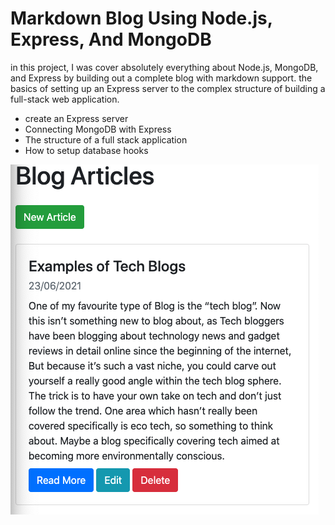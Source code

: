 # Markdown Blog Using Node.js, Express, And MongoDB

in this project, I was cover absolutely everything about Node.js, MongoDB, and Express by building out a complete blog with markdown support. the basics of setting up an Express server to the complex structure of building a full-stack web application.

- create an Express server
- Connecting MongoDB with Express
- The structure of a full stack application
- How to setup database hooks

<img src="https://github.com/TotoroDavid/Markdown-Blog-Using-Node.js-Express-And-MongoDB/blob/master/Screen%20Shot%202021-06-23%20at%2011.36.07%20am.png?raw=true">
